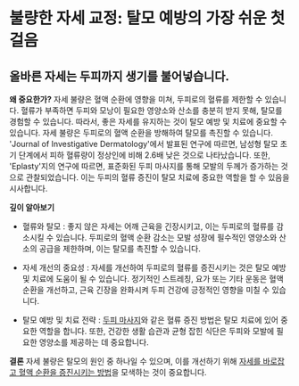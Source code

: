 ﻿

# 불량한 자세 교정: 탈모 예방의 가장 쉬운 첫걸음

## 올바른 자세는 두피까지 생기를 불어넣습니다.

**왜 중요한가?** 
자세 불량은 혈액 순환에 영향을 미쳐, 두피로의 혈류를 제한할 수 있습니다. 혈류가 부족하면 두피와 모낭이 필요한 영양소와 산소를 충분히 받지 못해, 탈모를 경험할 수 있습니다. 따라서, 좋은 자세를 유지하는 것이 탈모 예방 및 치료에 중요할 수 있습니다. 자세 불량은 두피로의 혈액 순환을 방해하여 탈모를 촉진할 수 있습니다. 'Journal of Investigative Dermatology'에서 발표된 연구에 따르면, 남성형 탈모 초기 단계에서 피하 혈류량이 정상인에 비해 2.6배 낮은 것으로 나타났습니다. 또한, 'Eplasty'지의 연구에 따르면, 표준화된 두피 마사지를 통해 모발의 두께가 증가하는 것으로 관찰되었습니다. 이는 두피의 혈류 증진이 탈모 치료에 중요한 역할을 할 수 있음을 시사합니다. 

**깊이 알아보기**

- 혈류와 탈모 : 좋지 않은 자세는 어깨 근육을 긴장시키고, 이는 두피로의 혈류를 감소시킬 수 있습니다. 두피로의 혈액 순환 감소는 모발 성장에 필수적인 영양소와 산소의 공급을 제한하며, 이는 탈모를 촉진할 수 있습니다. 

- 자세 개선의 중요성 : 자세를 개선하여 두피로의 혈류를 증진시키는 것은 탈모 예방 및 치료에 도움이 될 수 있습니다. 정기적인 스트레칭, 요가 또는 기타 운동은 혈액 순환을 개선하고, 근육 긴장을 완화시켜 두피 건강에 긍정적인 영향을 미칠 수 있습니다. 

- 탈모 예방 및 치료 전략 : [두피 마사지](/m04/m0407/m040720)와 같은 혈류 증진 방법은 탈모 치료에 있어 중요한 역할을 합니다. 또한, 건강한 생활 습관과 균형 잡힌 식단은 두피와 모발에 필요한 영양소를 제공하는 데 중요합니다. 

**결론**
자세 불량은 탈모의 원인 중 하나일 수 있으며, 이를 개선하기 위해 [자세를 바로잡고 혈액 순환을 증진시키는 방법](/m04/m0405/m040502)을 모색하는 것이 중요합니다.
<!--stackedit_data:
eyJoaXN0b3J5IjpbMTgwNTM0MjU5OSwtNjEyOTQ0NTE1LDE4MD
UzNDI1OTldfQ==
-->